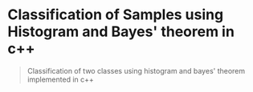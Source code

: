 # Classification of Samples using Histogram and Bayes' theorem in c++
> Classification of two classes using histogram and bayes' theorem implemented in c++
